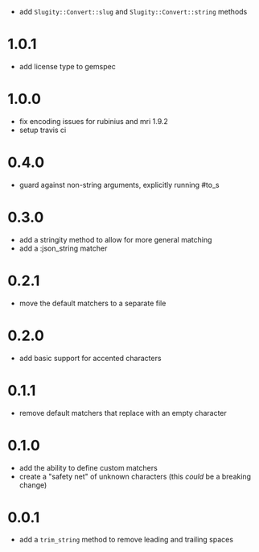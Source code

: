 - add `Slugity::Convert::slug` and `Slugity::Convert::string` methods

# 1.0.1
- add license type to gemspec

# 1.0.0
- fix encoding issues for rubinius and mri 1.9.2
- setup travis ci

# 0.4.0
- guard against non-string arguments, explicitly running #to_s

# 0.3.0
- add a stringity method to allow for more general matching
- add a :json_string matcher

# 0.2.1
- move the default matchers to a separate file

# 0.2.0
- add basic support for accented characters

# 0.1.1
- remove default matchers that replace with an empty character

# 0.1.0
- add the ability to define custom matchers
- create a "safety net" of unknown characters (this *could* be a breaking change)

# 0.0.1
- add a `trim_string` method to remove leading and trailing spaces
